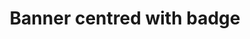 ---
title: Banner centred with badge
category: Marketing
paid: true
isActive: true
ltr: {"vue":{"vueTail":[],"vueCss":[]},"preview":"function App() {\n    return (\n        <div className=\"bg-indigo-600\">\n            <div className=\"max-w-screen-xl mx-auto px-4 py-3 flex items-start justify-between text-white sm:items-center md:px-8\">\n                <div className=\"flex-1 justify-center flex items-start gap-x-4 sm:items-center\">\n                    <div className=\"flex-none p-1.5 px-4 rounded-full bg-indigo-800 flex items-center justify-center font-medium text-sm\">\n                        News\n                    </div>\n                    <p className=\"font-medium p-2\">\n                        We just launched a new version of our library! <a href=\"javascript:(0)\" className=\"font-semibold underline duration-150 hover:text-indigo-100 inline-flex items-center gap-x-1\">\n                            Learn more\n                            <svg xmlns=\"http://www.w3.org/2000/svg\" viewBox=\"0 0 20 20\" fill=\"currentColor\" className=\"w-5 h-5\">\n                                <path fillRule=\"evenodd\" d=\"M5 10a.75.75 0 01.75-.75h6.638L10.23 7.29a.75.75 0 111.04-1.08l3.5 3.25a.75.75 0 010 1.08l-3.5 3.25a.75.75 0 11-1.04-1.08l2.158-1.96H5.75A.75.75 0 015 10z\" clipRule=\"evenodd\" />\n                            </svg>\n                        </a>\n                    </p>\n                </div>\n                <button className=\"p-2 rounded-lg duration-150 hover:bg-indigo-500 ring-offset-2 focus:ring\">\n                    <svg xmlns=\"http://www.w3.org/2000/svg\" viewBox=\"0 0 20 20\" fill=\"currentColor\" className=\"w-6 h-6\">\n                        <path d=\"M6.28 5.22a.75.75 0 00-1.06 1.06L8.94 10l-3.72 3.72a.75.75 0 101.06 1.06L10 11.06l3.72 3.72a.75.75 0 101.06-1.06L11.06 10l3.72-3.72a.75.75 0 00-1.06-1.06L10 8.94 6.28 5.22z\" />\n                    </svg>\n                </button>\n            </div>\n        </div>\n    )\n}","react":{"jsxCss":[],"jsxTail":[{"label":"App.jsx","code":"export default () => {\n    return (\n        <div className=\"bg-indigo-600\">\n            <div className=\"max-w-screen-xl mx-auto px-4 py-3 flex items-start justify-between text-white sm:items-center md:px-8\">\n                <div className=\"flex-1 justify-center flex items-start gap-x-4 sm:items-center\">\n                    <div className=\"flex-none p-1.5 px-4 rounded-full bg-indigo-800 flex items-center justify-center font-medium text-sm\">\n                        News\n                    </div>\n                    <p className=\"font-medium p-2\">\n                        We just launched a new version of our library! <a href=\"javascript:(0)\" className=\"font-semibold underline duration-150 hover:text-indigo-100 inline-flex items-center gap-x-1\">\n                            Learn more\n                            <svg xmlns=\"http://www.w3.org/2000/svg\" viewBox=\"0 0 20 20\" fill=\"currentColor\" className=\"w-5 h-5\">\n                                <path fillRule=\"evenodd\" d=\"M5 10a.75.75 0 01.75-.75h6.638L10.23 7.29a.75.75 0 111.04-1.08l3.5 3.25a.75.75 0 010 1.08l-3.5 3.25a.75.75 0 11-1.04-1.08l2.158-1.96H5.75A.75.75 0 015 10z\" clipRule=\"evenodd\" />\n                            </svg>\n                        </a>\n                    </p>\n                </div>\n                <button className=\"p-2 rounded-lg duration-150 hover:bg-indigo-500 ring-offset-2 focus:ring\">\n                    <svg xmlns=\"http://www.w3.org/2000/svg\" viewBox=\"0 0 20 20\" fill=\"currentColor\" className=\"w-6 h-6\">\n                        <path d=\"M6.28 5.22a.75.75 0 00-1.06 1.06L8.94 10l-3.72 3.72a.75.75 0 101.06 1.06L10 11.06l3.72 3.72a.75.75 0 101.06-1.06L11.06 10l3.72-3.72a.75.75 0 00-1.06-1.06L10 8.94 6.28 5.22z\" />\n                    </svg>\n                </button>\n            </div>\n        </div>\n    )\n}"}]}}
rtl: {"preview":"function App() {\n    return (\n        <div className=\"bg-indigo-600\">\n            <div className=\"max-w-screen-xl mx-auto px-4 py-3 flex items-start justify-between text-white sm:items-center md:px-8\">\n                <div className=\"flex-1 justify-center flex items-start gap-x-4 sm:items-center\">\n                    <div className=\"flex-none p-1.5 px-4 rounded-full bg-indigo-800 flex items-center justify-center font-medium text-sm\">\n                        اخر الاخبار\n                    </div>\n                    <p className=\"font-medium p-2\">\n                        لقد أطلقنا للتو نسخة جديدة من مكتبتنا! <a href=\"javascript:(0)\" className=\"font-semibold underline duration-150 hover:text-indigo-100 inline-flex items-center gap-x-1\">\n                            معرفة المزيد\n                            <svg xmlns=\"http://www.w3.org/2000/svg\" fill=\"none\" viewBox=\"0 0 24 24\" stroke-width=\"1.5\" stroke=\"currentColor\" className=\"w-5 h-5\">\n                                <path stroke-linecap=\"round\" stroke-linejoin=\"round\" d=\"M6.75 15.75L3 12m0 0l3.75-3.75M3 12h18\" />\n                            </svg>\n                        </a>\n                    </p>\n                </div>\n                <button className=\"p-2 rounded-lg duration-150 hover:bg-indigo-500 ring-offset-2 focus:ring\">\n                    <svg xmlns=\"http://www.w3.org/2000/svg\" viewBox=\"0 0 20 20\" fill=\"currentColor\" className=\"w-6 h-6\">\n                        <path d=\"M6.28 5.22a.75.75 0 00-1.06 1.06L8.94 10l-3.72 3.72a.75.75 0 101.06 1.06L10 11.06l3.72 3.72a.75.75 0 101.06-1.06L11.06 10l3.72-3.72a.75.75 0 00-1.06-1.06L10 8.94 6.28 5.22z\" />\n                    </svg>\n                </button>\n            </div>\n        </div>\n    )\n}","vue":{"vueCss":[],"vueTail":[]},"react":{"jsxTail":[{"label":"App.jsx","code":"export default () => {\n    return (\n        <div className=\"bg-indigo-600\">\n            <div className=\"max-w-screen-xl mx-auto px-4 py-3 flex items-start justify-between text-white sm:items-center md:px-8\">\n                <div className=\"flex-1 justify-center flex items-start gap-x-4 sm:items-center\">\n                    <div className=\"flex-none p-1.5 px-4 rounded-full bg-indigo-800 flex items-center justify-center font-medium text-sm\">\n                        اخر الاخبار\n                    </div>\n                    <p className=\"font-medium p-2\">\n                        لقد أطلقنا للتو نسخة جديدة من مكتبتنا! <a href=\"javascript:(0)\" className=\"font-semibold underline duration-150 hover:text-indigo-100 inline-flex items-center gap-x-1\">\n                            معرفة المزيد\n                            <svg xmlns=\"http://www.w3.org/2000/svg\" fill=\"none\" viewBox=\"0 0 24 24\" stroke-width=\"1.5\" stroke=\"currentColor\" className=\"w-5 h-5\">\n                                <path stroke-linecap=\"round\" stroke-linejoin=\"round\" d=\"M6.75 15.75L3 12m0 0l3.75-3.75M3 12h18\" />\n                            </svg>\n                        </a>\n                    </p>\n                </div>\n                <button className=\"p-2 rounded-lg duration-150 hover:bg-indigo-500 ring-offset-2 focus:ring\">\n                    <svg xmlns=\"http://www.w3.org/2000/svg\" viewBox=\"0 0 20 20\" fill=\"currentColor\" className=\"w-6 h-6\">\n                        <path d=\"M6.28 5.22a.75.75 0 00-1.06 1.06L8.94 10l-3.72 3.72a.75.75 0 101.06 1.06L10 11.06l3.72 3.72a.75.75 0 101.06-1.06L11.06 10l3.72-3.72a.75.75 0 00-1.06-1.06L10 8.94 6.28 5.22z\" />\n                    </svg>\n                </button>\n            </div>\n        </div>\n    )\n}"}],"jsxCss":[]}}
slug: /banners
id: 7bde7ffa-203e-453c-b433-8d9e23203788
created_at: 1670762887002
---